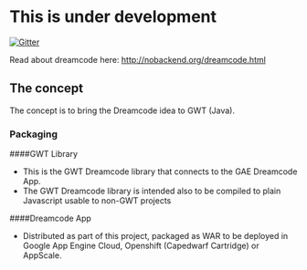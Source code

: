 # This is under development

[![Gitter](https://badges.gitter.im/Join%20Chat.svg)](https://gitter.im/textquo/dreamcode?utm_source=badge&utm_medium=badge&utm_campaign=pr-badge&utm_content=badge)

Read about dreamcode here: http://nobackend.org/dreamcode.html

## The concept

The concept is to bring the Dreamcode idea to GWT (Java).

### Packaging

####GWT Library

- This is the GWT Dreamcode library that connects to the GAE Dreamcode App.
- The GWT Dreamcode library is intended also to be compiled to plain Javascript usable to non-GWT projects

####Dreamcode App

- Distributed as part of this project, packaged as WAR to be deployed in Google App Engine Cloud, Openshift (Capedwarf Cartridge) or AppScale.

